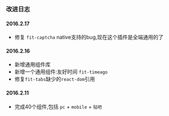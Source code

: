 ### 改进日志

#### 2016.2.17

- 修复 `fit-captcha` native支持的bug,现在这个插件是全端通用的了 

#### 2016.2.16

- 新增通用组件库
- 新增一个通用组件:友好时间 `fit-timeago`
- 修复`fit-tabs`缺少的`react-dom`引用

#### 2016.2.11

- 完成40个组件,包括 `pc` + `mobile` + `贴吧`